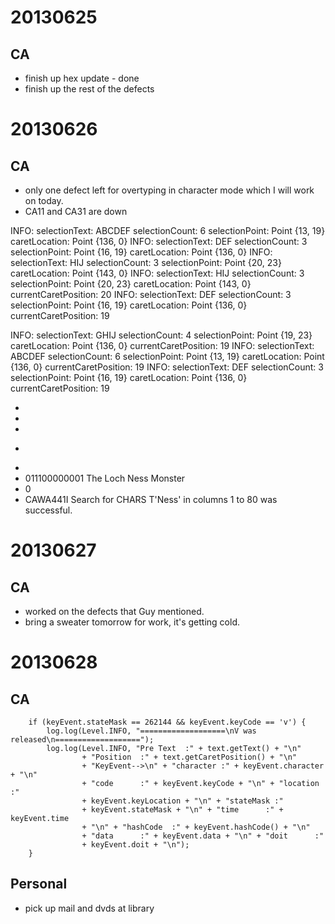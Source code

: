 20130625
========

CA
--
* finish up hex update - done
* finish up the rest of the defects

20130626
========

CA
--
* only one defect left for overtyping in character mode which I will work on today.
* CA11 and CA31 are down

INFO: selectionText: ABCDEF selectionCount: 6 selectionPoint: Point {13, 19} caretLocation: Point {136, 0}
INFO: selectionText:    DEF selectionCount: 3 selectionPoint: Point {16, 19} caretLocation: Point {136, 0}
INFO: selectionText:    HIJ selectionCount: 3 selectionPoint: Point {20, 23} caretLocation: Point {143, 0}
INFO: selectionText: HIJ selectionCount: 3 selectionPoint: Point {20, 23} caretLocation: Point {143, 0} currentCaretPosition: 20
INFO: selectionText: DEF selectionCount: 3 selectionPoint: Point {16, 19} caretLocation: Point {136, 0} currentCaretPosition: 19

INFO: selectionText:   GHIJ selectionCount: 4 selectionPoint: Point {19, 23} caretLocation: Point {136, 0} currentCaretPosition: 19
INFO: selectionText: ABCDEF selectionCount: 6 selectionPoint: Point {13, 19} caretLocation: Point {136, 0} currentCaretPosition: 19
INFO: selectionText:    DEF selectionCount: 3 selectionPoint: Point {16, 19} caretLocation: Point {136, 0} currentCaretPosition: 19

  <?xml version="1.0" encoding="ISO-8859-1" ?> 
- <GUIResponse GUIsession="82815544-4866-498c-8cf9-aca8e0ad3947" requestID="1">
- <EditResponse>
- <RecordList displayMode="C" hex="N">
  <Record number="1" excluded="8514" eof="N" /> 
+ <Record number="8515" length="80" eof="N">
- <RecordFields>
- <RecordField position="1" maxLengthD="80" maxLengthP="80" cursor="23" id="0">
  <CharData>011100000001 The Loch Ness Monster</CharData> 
- <FindList>
  <Range start="23" end="26" /> 
  </FindList>
  </RecordField>
  </RecordFields>
  </Record>
  <Record number="8516" excluded="133" eof="Y" /> 
  </RecordList>
  </EditResponse>
  <ReturnCode>0</ReturnCode> 
- <Messages>
  <Message>CAWA441I Search for CHARS T'Ness' in columns 1 to 80 was successful.</Message> 
  </Messages>
  </GUIResponse>
  
20130627
========
 
CA
--
* worked on the defects that Guy mentioned.
* bring a sweater tomorrow for work, it's getting cold.
 
20130628
========
 
CA
--
		if (keyEvent.stateMask == 262144 && keyEvent.keyCode == 'v') {
			log.log(Level.INFO, "===================\nV was released\n===================");
			log.log(Level.INFO, "Pre Text  :" + text.getText() + "\n"
					+ "Position  :" + text.getCaretPosition() + "\n"
					+ "KeyEvent-->\n" + "character :" + keyEvent.character + "\n"
					+ "code      :" + keyEvent.keyCode + "\n" + "location  :"
					+ keyEvent.keyLocation + "\n" + "stateMask :"
					+ keyEvent.stateMask + "\n" + "time      :" + keyEvent.time
					+ "\n" + "hashCode  :" + keyEvent.hashCode() + "\n"
					+ "data      :" + keyEvent.data + "\n" + "doit      :"
					+ keyEvent.doit + "\n");
		} 
Personal
--------
* pick up mail and dvds at library

